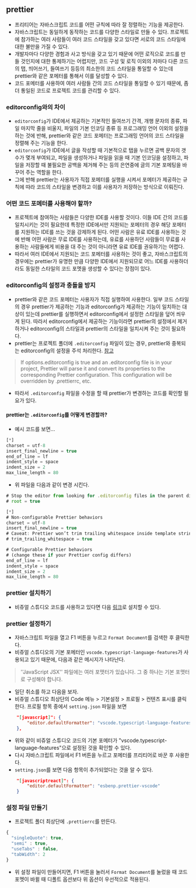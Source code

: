 ## prettier
- 프리티어는 자바스크립트 코드를 어떤 규칙에 따라 잘 정렬하는 기능을 제공한다.
- 자바스크립트는 동일하게 동작하는 코드를 다양한 스타일로 만들 수 있다. 프로젝트에 참가하는 여러 사람들이 여러 코드 스타일을 갖고 있다면 서로의 코드 스타일에 대한 불만을 가질 수 있다.
- 개발자마다 다양한 경험과 사고 방식을 갖고 있기 때문에 어떤 로직으로 코드를 만들 것인지에 대한 통제하기는 어렵지만, 코드 구성 및 로직 이외의 저마다 다른 코드의 탭, 띄어쓰기, 들여쓰기 등등의 최소한의 코드 스타일을 통일할 수 있는데 prettier와 같은 포메터를 통해서 이를 달성할 수 있다.
- 코드 포메터를 사용하여 여러 사람들 간의 코드 스타일을 통일할 수 있기 때문에, 좀 더 통일된 코드로 프로젝트 코드를 관리할 수 있다.

### editorconfig와의 차이
- `editorconfig`가 IDE에서 제공하는 기본적인 들여쓰기 간격, 개행 문자의 종류, 파일 마지막 줄을 비울지, 파일의 기본 인코딩 종류 등 프로그래밍 언어 이외의 설정을 하는 것에 반해, prettier와 같은 코드 포메터는 프로그래밍 언어의 코드 스타일을 정렬해 주는 기능을 한다.
- `editorconfig`가 IDE에서 글을 작성할 때 기본적으로 탭을 누르면 공백 문자의 갯수가 몇개 부여되고, 파일을 생성하거나 파일을 읽을 때 기본 인코딩을 설정하고, 파일을 저장할 때 불필요한 공백을 제거해 주는 등의 은연중에 글의 기본 포메팅을 바꾸어 주는 역할을 한다.
- 그에 반해 prettier는 사용자가 직접 포메터를 실행을 시켜서 포메터가 제공하는 규칙에 따라 코드의 스타일을 변경하고 이를 사용자가 저장하는 방식으로 이뤄진다.

### 어떤 코드 포메터를 사용해야 할까?
- 프로젝트에 참여하는 사람들은 다양한 IDE를 사용할 것이다. 이들 IDE 간의 코드를 일치시키는 것이 필요한데 특정한 IDE에서만 지원되는 포메터의 경우 해당 포메터를 지원하는 IDE를 쓰는 것을 강제하게 된다. 어떤 사람은 유료 IDE를 사용하는 것에 반해 어떤 사람은 무료 IDE를 사용하는데, 유료를 사용하던 사람들이 무료를 사용하는 사람들에게 비용을 대 주는 것이 아니라면 유료 IDE를 권유하기는 어렵다.
- 따라서 여러 IDE에서 지원되는 코드 포메터를 사용하는 것이 좋고, 자바스크립트의 경우에는 prettier가 유명한 만큼 다양한 IDE에서 지원되므로 어느 IDE를 사용하더라도 동일한 스타일의 코드 포멧을 생성할 수 있다는 장점이 있다.

### editorconfig의 설정과 충돌을 방지
- prettier와 같은 코드 포메터는 사용자가 직접 실행하여 사용한다. 일부 코드 스타일의 경우 prettier가 제공하는 기능과 editorconfig가 제공하는 기능이 일치하는 대상이 있는데 prettier를 실행하면서 editorconfig에서 설정한 스타일을 덮어 씌우게 된다. 따라서 editorconfig에서 제공하는 기능이라면 prettier의 설정에서 제거하거나 editorconfig의 스타일과 prettier의 스타일을 일치시켜 주는 것이 필요하다.
- prettier는 프로젝트 폴더에 `.editorconfig` 파일이 있는 경우, prettier와 중복되는 editorconfig의 설정을 주석 처리한다. [참고](https://prettier.io/docs/en/configuration.html#editorconfig)
> If options.editorconfig is true and an .editorconfig file is in your project, Prettier will parse it and convert its properties to the corresponding Prettier configuration. This configuration will be overridden by .prettierrc, etc.
- 따라서 `.editorconfig` 파일을 수정을 할 때 prettier가 변경하는 코드를 확인할 필요가 있다.

#### prettier는 `.editorconfig`를 어떻게 변경할까?
- 예시 코드를 보면...
```js
[*]
charset = utf-8
insert_final_newline = true
end_of_line = lf
indent_style = space
indent_size = 2
max_line_length = 80
```
- 위 파일을 다음과 같이 변경 시킨다.
```js
# Stop the editor from looking for .editorconfig files in the parent directories
# root = true

[*]
# Non-configurable Prettier behaviors
charset = utf-8
insert_final_newline = true
# Caveat: Prettier won’t trim trailing whitespace inside template strings, but your editor might.
# trim_trailing_whitespace = true

# Configurable Prettier behaviors
# (change these if your Prettier config differs)
end_of_line = lf
indent_style = space
indent_size = 2
max_line_length = 80
```

### prettier 설치하기
- 비쥬얼 스튜디오 코드를 사용하고 있다면 다음 [링크](https://marketplace.visualstudio.com/items?itemName=esbenp.prettier-vscode)로 설치할 수 있다.

### prettier 설정하기
- 자바스크립트 파일을 열고 F1 버튼을 누르고 `Format Document`를 검색한 후 클릭한다.
- 비쥬얼 스튜디오의 기본 포메터인 `vscode.typescript-language-features`가 사용되고 있기 때문에, 다음과 같은 메시지가 나타난다.
> ''JavaScript JSX'' 파일에는 여러 포맷터가 있습니다. 그 중 하나는 기본 포맷터로 구성해야 합니다.
- 일단 취소를 하고 다음을 보자.
- 비쥬얼 스튜디오 최상단의 Code 메뉴 > 기본설정 > 프로필 > 컨텐츠 표시를 클릭한다. 프로필 항목 중에서 `setting.json` 파일을 보면
```json
    "[javascript]": {
        "editor.defaultFormatter": "vscode.typescript-language-features"
    },
```
- 위와 같이 비쥬얼 스튜디오 코드의 기본 포메터가 "vscode.typescript-language-features"으로 설정된 것을 확인할 수 있다.
- 다시 자바스크립트 파일에서 F1 버튼을 누르고 포메터를 프리티어로 바꾼 후 사용한다.
- `setting.json`를 보면 다음 항목이 추가되었다는 것을 알 수 있다.
```json
    "[javascriptreact]": {
        "editor.defaultFormatter": "esbenp.prettier-vscode"
    }
```

### 설정 파일 만들기
- 프로젝트 폴더 최상단에 `.prettierrc`를 만든다.
```js
{
  "singleQuote": true,
  "semi" : true,
  "useTabs" : false,
  "tabWidth": 2
}
```
- 위 설정 파일이 만들어지면, F1 버튼을 눌러서 `Format Document`를 눌렀을 때 코드 포멧이 바뀔 때 디폴트 옵션보다 위 옵션이 우선적으로 적용된다.

